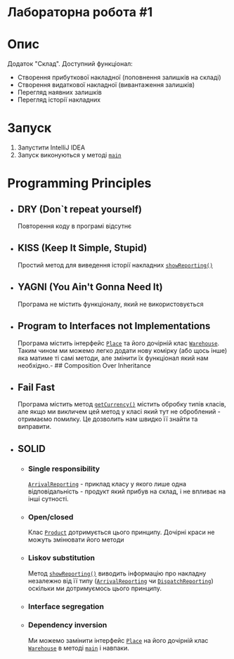 # Лабораторна робота #1
# Опис
Додаток "Склад".
Доступний функціонал:
- Створення прибуткової накладної (поповнення залишків на складі)
- Створення видаткової накладної (вивантаження залишків)
- Перегляд наявних залишків
- Перегляд історії накладних

# Запуск
1. Запустити IntelliJ IDEA
2. Запуск виконуються у методі [`main`](src/Main.java#L19)

# Programming Principles
- ## DRY (Don`t repeat yourself)
  Повторення коду в програмі відсутнє
- ## KISS (Keep It Simple, Stupid)
  Простий метод для виведення історії накладних [`showReporting()`](src/warehouse/Warehouse.java#L90)
- ## YAGNI (You Ain't Gonna Need It)
  Програма не містить функціоналу, який не використовується
- ## Program to Interfaces not Implementations
  Програма містить інтерфейс [`Place`](src/warehouse/Place.java) та його дочірній клас [`Warehouse`](src/warehouse/Warehouse.java).
  Таким чином ми можемо легко додати нову комірку (або щось інше) яка матиме ті самі методи, але змінити їх функціонал який нам необхідно.- ## Composition Over Inheritance
- ## Fail Fast
  Програма містить метод [`getCurrency()`](src/money/Money.java#L28) містить обробку типів класів, але якщо ми викличем цей метод у класі який тут не оброблений - отримаємо помилку.
  Це дозволить нам швидко її знайти та виправити.
- ## SOLID
    - ### Single responsibility
      [`ArrivalReporting`](src/reporting/ArrivalReporting.java) - приклад класу у якого лише одна відповідальність - продукт який прибув на склад, і не впливає на інші сутності.
    - ### Open/closed
      Клас [`Product`](src/product/Product.java) дотримується цього принципу.
      Дочірні краси не можуть змінювати його методи
    - ### Liskov substitution 
      Метод [`showReporting()`](src/warehouse/Warehouse.java#L88) виводить інформацію про накладну незалежно від її типу ([`ArrivalReporting`](src/reporting/ArrivalReporting.java) чи [`DispatchReporting`](src/reporting/DispatchReporting.java)) оскільки ми дотримуємось цього принципу.
    - ### Interface segregation
    - ### Dependency inversion
      Ми можемо замінити інтерфейс [`Place`](src/warehouse/Place.java) на його дочірній клас [`Warehouse`](src/warehouse/Warehouse.java) в методі [`main`](src/Main.java#L20) і навпаки.